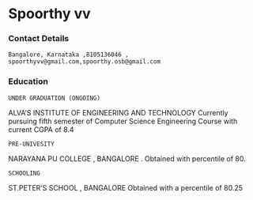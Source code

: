 # Spoorthy vv 




### Contact Details  

    Bangalore, Karnataka ,8105136046 , spoorthyvv@gmail.com,spoorthy.osb@gmail.com                                                                                                              

### Education

    UNDER GRADUATION (ONGOING) 

ALVA’S INSTITUTE OF ENGINEERING AND TECHNOLOGY Currently pursuing fifth semester of Computer Science Engineering Course with current CGPA of 8.4
				
				
    PRE-UNIVESITY   
     
NARAYANA PU COLLEGE , BANGALORE . Obtained with percentile of 80.
         
    SCHOOLING 
   
ST.PETER’S SCHOOL , BANGALORE Obtained with a percentile of 80.25

		
		

 
                                                           

 

